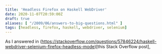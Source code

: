 ```yaml
---
title: 'Headless Firefox on Haskell WebDriver'
date: 2020-11-07T20:59:00Z
draft: true
aliases: [ "/2009/06/answers-to-big-questions.html" ]
tags: [headless, firefox, haskell, webdriver, selenium]
---
```


As I answered in (https://stackoverflow.com/questions/57846224/haskell-webdriver-selenium-firefox-headless-mode)[this Stack Overflow post], 